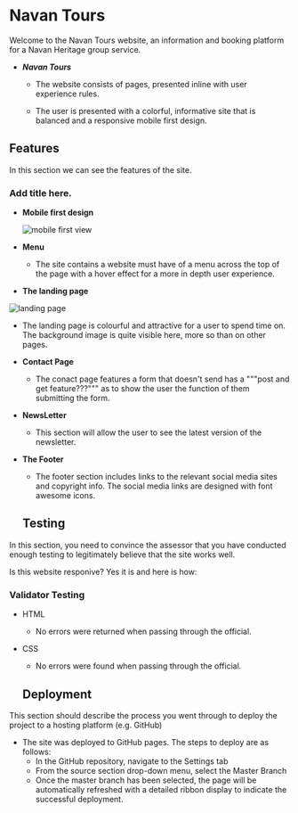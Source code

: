 # Navan Tours

Welcome to the Navan Tours website, an information and booking platform for a Navan Heritage group service.

 - ___Navan Tours___

    - The website consists of  pages, presented inline with user experience rules.

    - The user is presented with a colorful, informative site that is balanced and a responsive mobile first design.
 
## Features 

In this section we can see the features of the site.

### Add title here.

- __Mobile first design__

   ![mobile first view](https://user-images.githubusercontent.com/127897306/226232198-80d3af5c-bb2f-4c5b-9d76-301ec8a245d9.jpg)

- __Menu__

  - The site contains a website must have of a menu across the top of the page with a hover effect for a more in depth user experience. 

- __The landing page__

![landing page](https://user-images.githubusercontent.com/127897306/226232100-001b4e58-0ade-4cb4-aad4-b73c18eebee5.jpg)

  - The landing page is colourful and attractive for a user to spend time on. The background image is quite visible here, more so than on other pages.

- __Contact Page__

  - The conact page features a form that doesn't send has a """post and get feature???""" 
  as to show the user the function of them submitting the form.

- __NewsLetter__

  - This section will allow the user to see the latest version of the newsletter.

- __The Footer__ 

  - The footer section includes links to the relevant social media sites and copyright info. The social media links are designed with font awesome icons.

  ## Testing 

In this section, you need to convince the assessor that you have conducted enough testing to legitimately believe that the site works well.

Is this website responive? Yes it is and here is how:

### Validator Testing 

- HTML
  - No errors were returned when passing through the official.

- CSS
  - No errors were found when passing through the official.

  ## Deployment

This section should describe the process you went through to deploy the project to a hosting platform (e.g. GitHub) 

- The site was deployed to GitHub pages. The steps to deploy are as follows: 
  - In the GitHub repository, navigate to the Settings tab 
  - From the source section drop-down menu, select the Master Branch
  - Once the master branch has been selected, the page will be automatically refreshed with a detailed ribbon display to indicate the successful deployment.
